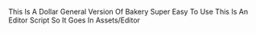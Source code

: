 This Is A Dollar General Version Of Bakery Super Easy To Use
This Is An Editor Script So It Goes In Assets/Editor
